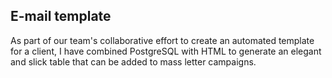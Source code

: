 ## E-mail template

As part of our team's collaborative effort to create an automated template for a client, I have combined PostgreSQL with HTML to generate an elegant and slick table that can be added to mass letter campaigns.

<p align="center">
    <img src="https://github.com/user-attachments/assets/ca5d2298-785f-4efb-8b61-d27accc48308" style="width: 10;">
</p>
